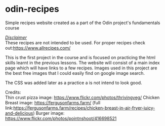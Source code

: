 # odin-recipes
Simple recipes website created as a part of the Odin project's fundamentals course

<ins>_Disclaimer_</ins>\
These recipes are not intended to be used. For proper recipes check out:https://www.allrecipes.com/

This is the first project in the course and is focused on practicing the html skills learnt in the previous lessons. The website will consist of a main index page which will have links to a few recipes. Images used in this project are the best free images that I could easily find on google image search.

The CSS was added later as a practice a is not intend to look good.

Credits: <br>
Thin crust pizza image: https://www.flickr.com/photos/thrivingveg/
Chicken Breast image: https://fergusonfarms.farm/ (full link:https://fergusonfarms.farm/recipes/chicken-breast-in-air-fryer-juicy-and-delicious)
Burger image: https://www.flickr.com/photos/pointnshoot/416698521 
